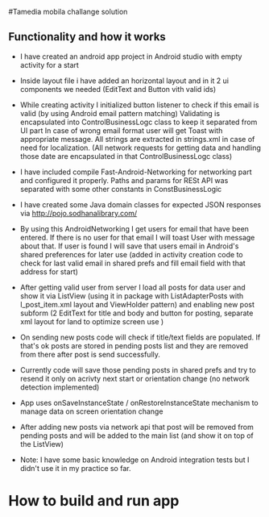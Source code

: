 #Tamedia mobila challange solution


## Functionality and how it works

- I have created an android app project in Android studio with empty activity for a start

- Inside layout file i have added an horizontal layout
  and in it 2 ui components we needed (EditText and Button vith valid ids)

- While creating activity I initialized button listener
  to check if this email is valid (by using Android email pattern matching)
  Validating is encapsulated into ControlBusinessLogc class to keep it separated from UI part
  In case of wrong email format user will get Toast with appropriate message.
  All strings are extracted in strings.xml in case of need for localization.
  (All network requests for getting data and handling those date are encapsulated in that ControlBusinessLogc class)

- I have included compile Fast-Android-Networking for networking part and configured it properly.
  Paths and params for RESt API was separated with some other constants in ConstBusinessLogic

- I have created some Java domain classes for expected JSON responses via http://pojo.sodhanalibrary.com/

- By using this AndroidNetworking I get users for email that have been entered.
  If there is no user for that email I will toast User with message about that.
  If user is found I will save that users email in Android's shared preferences for later use
  (added in activity creation code to check for last valid email in shared prefs
  and fill email field with that address for start)

- After getting valid user from server I load all posts for data user and show it via ListView
  (using it in package with ListAdapterPosts with l_post_item.xml layout and ViewHolder pattern)
  and enabling new post subform (2 EditText for title and body and button for posting, separate xml layout for land to optimize screen use )

- On sending new posts code will check if title/text fields are populated. If that's ok posts are stored in pending posts list and they are removed from there after post is send successfully.

- Currently code will save those pending posts in shared prefs and try to resend it only on acrivty next start or orientation change (no network detection implemented)

- App uses onSaveInstanceState / onRestoreInstanceState mechanism to manage data on screen orientation change

- After adding new posts via network api that post will be removed from pending posts and will be added to the main list (and show it on top of the ListView)

- Note: I have some basic knowledge on Android integration tests but I didn't use it in my practice so far.


# How to build and run app
